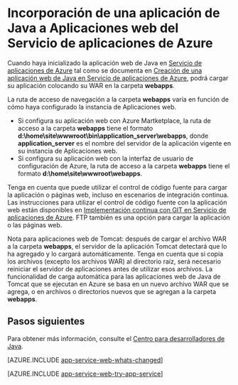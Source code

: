 <properties 
	pageTitle="Incorporación de una aplicación de Java a Aplicaciones web del Servicio de aplicaciones de Azure" 
	description="Este tutorial muestra cómo agregar una página o aplicación a su instancia de Aplicaciones web del Servicio de aplicaciones de Azure que ya está configurado para usar Java." 
	services="app-service\web" 
	documentationCenter="java" 
	authors="rmcmurray" 
	manager="wpickett" 
	editor=""/>

<tags 
	ms.service="app-service-web" 
	ms.workload="web" 
	ms.tgt_pltfrm="na" 
	ms.devlang="Java" 
	ms.topic="article" 
	ms.date="01/09/2016" 
	ms.author="robmcm"/>

# Incorporación de una aplicación de Java a Aplicaciones web del Servicio de aplicaciones de Azure

Cuando haya inicializado la aplicación web de Java en [Servicio de aplicaciones de Azure][] tal como se documenta en [Creación de una aplicación web de Java en Servicio de aplicaciones de Azure](web-sites-java-get-started.md), podrá cargar su aplicación colocando su WAR en la carpeta **webapps**.

La ruta de acceso de navegación a la carpeta **webapps** varía en función de cómo haya configurado la instancia de Aplicaciones web.

- Si configura su aplicación web con Azure Martketplace, la ruta de acceso a la carpeta **webapps** tiene el formato **d:\\home\\site\\wwwroot\\bin\\application\_server\\webapps**, donde **application\_server** es el nombre del servidor de la aplicación vigente en su instancia de Aplicaciones web. 
- Si configura su aplicación web con la interfaz de usuario de configuración de Azure, la ruta de acceso a la carpeta **webapps** tiene el formato **d:\\home\\site\\wwwroot\\webapps**. 

Tenga en cuenta que puede utilizar el control de código fuente para cargar la aplicación o páginas web, incluso en escenarios de integración continua. Las instrucciones para utilizar el control de código fuente con la aplicación web están disponibles en [Implementación continua con GIT en Servicio de aplicaciones de Azure](web-sites-publish-source-control.md). FTP también es una opción para cargar la aplicación o las páginas web.

Nota para aplicaciones web de Tomcat: después de cargar el archivo WAR a la carpeta **webapps**, el servidor de la aplicación Tomcat detectará que lo ha agregado y lo cargará automáticamente. Tenga en cuenta que si copia los archivos (excepto los archivos WAR) al directorio raíz, será necesario reiniciar el servidor de aplicaciones antes de utilizar esos archivos. La funcionalidad de carga automática para las aplicaciones web de Java de Tomcat que se ejecutan en Azure se basa en un nuevo archivo WAR que se agrega, o en archivos o directorios nuevos que se agregan a la carpeta **webapps**.

## Pasos siguientes

Para obtener más información, consulte el [Centro para desarrolladores de Java](/develop/java/).

[AZURE.INCLUDE [app-service-web-whats-changed](../../includes/app-service-web-whats-changed.md)]

[AZURE.INCLUDE [app-service-web-try-app-service](../../includes/app-service-web-try-app-service.md)]

<!-- External Links -->
[Servicio de aplicaciones de Azure]: http://go.microsoft.com/fwlink/?LinkId=529714

<!---HONumber=AcomDC_0114_2016-->